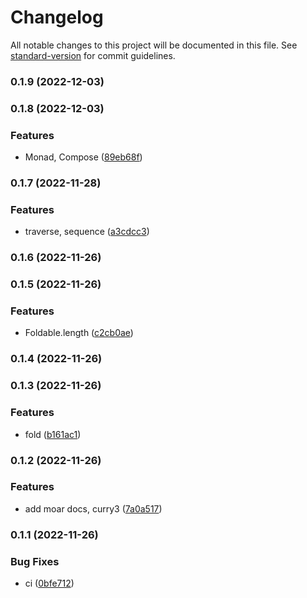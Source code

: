 # Changelog

All notable changes to this project will be documented in this file. See [standard-version](https://github.com/conventional-changelog/standard-version) for commit guidelines.

### 0.1.9 (2022-12-03)

### 0.1.8 (2022-12-03)


### Features

* Monad, Compose ([89eb68f](https://github.com/cakekindel/naan/commit/89eb68fad4f254ebcbd737164579fddbcc78e2f5))

### 0.1.7 (2022-11-28)


### Features

* traverse, sequence ([a3cdcc3](https://github.com/cakekindel/naan/commit/a3cdcc38f074c712cb1319f738b6a7235361c03b))

### 0.1.6 (2022-11-26)

### 0.1.5 (2022-11-26)


### Features

* Foldable.length ([c2cb0ae](https://github.com/cakekindel/naan/commit/c2cb0ae3ed575b554513b3b962edb0302e96fc4d))

### 0.1.4 (2022-11-26)

### 0.1.3 (2022-11-26)


### Features

* fold ([b161ac1](https://github.com/cakekindel/naan/commit/b161ac1cd807c5433f349d749422268a67054147))

### 0.1.2 (2022-11-26)


### Features

* add moar docs, curry3 ([7a0a517](https://github.com/cakekindel/naan/commit/7a0a5177937b92bb3e6bf611da80ee585361dfc8))

### 0.1.1 (2022-11-26)


### Bug Fixes

* ci ([0bfe712](https://github.com/cakekindel/naan/commit/0bfe712be9f303996e214c44e0b1bbc5190951d3))

